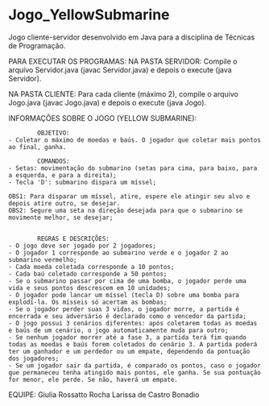# Jogo_YellowSubmarine
Jogo cliente-servidor desenvolvido em Java para a disciplina de Técnicas de Programação.

PARA EXECUTAR OS PROGRAMAS:
NA PASTA SERVIDOR: Compile o arquivo Servidor.java (javac Servidor.java) e depois 
o execute (java Servidor).

NA PASTA CLIENTE: Para cada cliente (máximo 2), compile o arquivo Jogo.java (javac Jogo.java) 
e depois o execute (java Jogo).

INFORMAÇÕES SOBRE O JOGO (YELLOW SUBMARINE):

			OBJETIVO:
	- Coletar o máximo de moedas e baús. O jogador que coletar mais pontos ao final, ganha.

			COMANDOS:
	- Setas: movimentação do submarino (setas para cima, para baixo, para a esquerda, e para a direita);
	- Tecla 'D': submarino dispara um míssel;

	OBS1: Para disparar um míssel, atire, espere ele atingir seu alvo e depois atire outro, se desejar.
	OBS2: Segure uma seta na direção desejada para que o submarino se movimente melhor, se desejar;


		    REGRAS E DESCRIÇÕES:
	- O jogo deve ser jogado por 2 jogadores;
	- O jogador 1 corresponde ao submarino verde e o jogador 2 ao submarino vermelho;
	- Cada moeda coletada corresponde a 10 pontos;
	- Cada baú coletado corresponde a 50 pontos;
	- Se o submarino passar por cima de uma bomba, o jogador perde uma vida e seus pontos descrescem em 10 unidades;
	- O jogador pode lancar um míssel (tecla D) sobre uma bomba para explodí-la. Os mísseis só acertam as bombas;
	- Se o jogador perder suas 3 vidas, o jogador morre, a partida é encerrada e seu adversário é declarado como o vencedor da partida;
	- O jogo possui 3 cenários diferentes: após coletarem todas as moedas e baús de um cenário, o jogo automaticamente muda para outro;
	- Se nenhum jogador morrer até a fase 3, a partida terá fim quando todas as moedas e baús forem coletados do cenário 3. A partida poderá ter um ganhador e um perdedor ou um empate, dependendo da pontuação dos jogadores;
	- Se um jogador sair da partida, é comparado os pontos, caso o jogador que permaneceu tenha atingido mais pontos, ele ganha. Se sua pontuação for menor, ele perde. Se não, haverá um empate.
  
EQUIPE:
Giulia Rossatto Rocha
Larissa de Castro Bonadio

